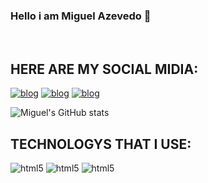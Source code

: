 ### Hello i am Miguel Azevedo 🙋

<br/>

## HERE ARE MY SOCIAL MIDIA:

[![blog](https://img.shields.io/badge/Instagram-E4405F?style=for-the-badge&logo=instagram&logoColor=white)](https://www.instagram.com/miguelzvd_/)
[![blog](https://img.shields.io/badge/Twitter-1DA1F2?style=for-the-badge&logo=twitter&logoColor=white)](https://twitter.com/Miguelito_1999)
[![blog](https://img.shields.io/badge/LinkedIn-0077B5?style=for-the-badge&logo=linkedin&logoColor=white)](https://www.linkedin.com/in/edilson-miguel-a05291172/)

![Miguel's GitHub stats](https://github-readme-stats.vercel.app/api?username=xXMiguelHubXx&show_icons=true&theme=radical)

## TECHNOLOGYS THAT I USE:
<div style="display: inline_block">
    <img alt="html5" src="https://img.shields.io/badge/HTML5-E34F26?style=for-the-badge&logo=html5&logoColor=white"/>
    <img alt="html5" src="https://img.shields.io/badge/CSS3-1572B6?style=for-the-badge&logo=css3&logoColor=white"/>
    <img alt="html5" src="https://img.shields.io/badge/JavaScript-F7DF1E?style=for-the-badge&logo=javascript&logoColor=black"/>
</div>
